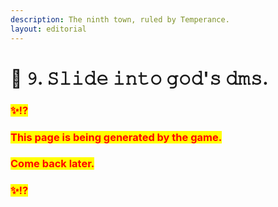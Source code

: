 ```yaml
---
description: The ninth town, ruled by Temperance.
layout: editorial
---
```


# 🏡 𝟿. 𝚂𝚕𝚒𝚍𝚎 𝚒𝚗𝚝𝚘 𝚐𝚘𝚍'𝚜 𝚍𝚖𝚜.

### <mark style="color:red;">✨⁉️</mark>&#x20;

### <mark style="color:red;">This page is being generated by the game.</mark>&#x20;

### <mark style="color:red;">Come back later.</mark>

### <mark style="color:red;">✨⁉️</mark>

